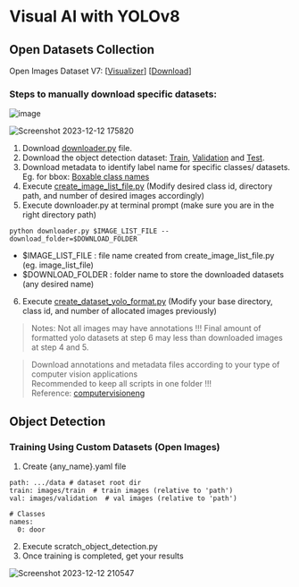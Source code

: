 # Visual AI with YOLOv8
## Open Datasets Collection
Open Images Dataset V7:  [[Visualizer](https://storage.googleapis.com/openimages/web/visualizer/index.html)] [[Download](https://storage.googleapis.com/openimages/web/download_v7.html)]

### Steps to manually download specific datasets:
![image](https://github.com/Fyzie/Visual-AI-with-YoloV8/assets/76240694/2878b7a9-fdd6-4e95-b313-5e852655d2a9)   

![Screenshot 2023-12-12 175820](https://github.com/Fyzie/Visual-AI-with-YoloV8/assets/76240694/938aa6f9-0c42-4d2f-ba3e-784174ea44c1)

1. Download [downloader.py](https://raw.githubusercontent.com/openimages/dataset/master/downloader.py) file.
2. Download the object detection dataset: [Train](https://storage.googleapis.com/openimages/v6/oidv6-train-annotations-bbox.csv), [Validation](https://storage.googleapis.com/openimages/v5/validation-annotations-bbox.csv) and [Test](https://storage.googleapis.com/openimages/v5/test-annotations-bbox.csv).
3. Download metadata to identify label name for specific classes/ datasets. Eg. for bbox: [Boxable class names](https://storage.googleapis.com/openimages/v7/oidv7-class-descriptions-boxable.csv)
4. Execute [create_image_list_file.py](https://github.com/Fyzie/Visual-AI-with-YoloV8/blob/main/01_prepare_data/create_image_list_file.py) (Modify desired class id, directory path, and number of desired images accordingly)
5. Execute downloader.py at terminal prompt (make sure you are in the right directory path)
```
python downloader.py $IMAGE_LIST_FILE --download_folder=$DOWNLOAD_FOLDER
```
- $IMAGE_LIST_FILE : file name created from create_image_list_file.py (eg. image_list_file)
- $DOWNLOAD_FOLDER : folder name to store the downloaded datasets (any desired name)
6. Execute [create_dataset_yolo_format.py](https://github.com/Fyzie/Visual-AI-with-YoloV8/blob/main/01_prepare_data/create_dataset_yolo_format.py) (Modify your base directory, class id, and number of allocated images previously)
  
> Notes: Not all images may have annotations !!! Final amount of formatted yolo datasets at step 6 may less than downloaded images at step 4 and 5.   

> Download annotations and metadata files according to your type of computer vision applications   
> Recommended to keep all scripts in one folder !!!   
> Reference: [computervisioneng](https://github.com/computervisioneng/train-yolov8-custom-dataset-step-by-step-guide)

## Object Detection
### Training Using Custom Datasets (Open Images)
1. Create {any_name}.yaml file
```
path: .../data # dataset root dir
train: images/train  # train images (relative to 'path')
val: images/validation  # val images (relative to 'path')

# Classes
names:
  0: door
```
2. Execute scratch_object_detection.py
3. Once training is completed, get your results

![Screenshot 2023-12-12 210547](https://github.com/Fyzie/Visual-AI-with-YoloV8/assets/76240694/e273b713-cf2d-406b-a27d-cca5126914f4)



